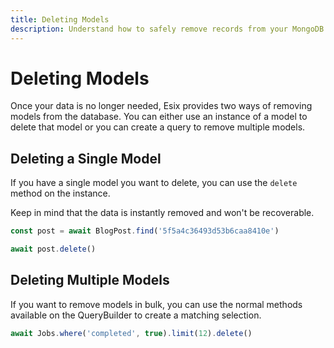 ```yaml
---
title: Deleting Models
description: Understand how to safely remove records from your MongoDB database using Esix's deletion methods, including soft deletes and bulk operations.
---
```


# Deleting Models

Once your data is no longer needed, Esix provides two ways of removing models
from the database. You can either use an instance of a model to delete that
model or you can create a query to remove multiple models.

## Deleting a Single Model

If you have a single model you want to delete, you can use the `delete` method
on the instance.

Keep in mind that the data is instantly removed and won't be recoverable.

```ts
const post = await BlogPost.find('5f5a4c36493d53b6caa8410e')

await post.delete()
```

## Deleting Multiple Models

If you want to remove models in bulk, you can use the normal methods available
on the QueryBuilder to create a matching selection.

```ts
await Jobs.where('completed', true).limit(12).delete()
```
